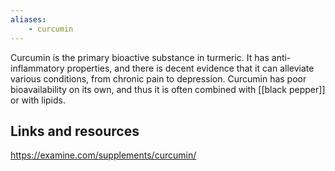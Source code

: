 ```yaml
---
aliases:
	- curcumin
---
```


Curcumin is the primary bioactive substance in turmeric. It has anti-inflammatory properties, and there is decent evidence that it can alleviate various conditions, from chronic pain to depression. Curcumin has poor bioavailability on its own, and thus it is often combined with [[black pepper]] or with lipids.
## Links and resources

https://examine.com/supplements/curcumin/